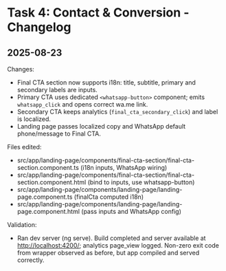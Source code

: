 # Task 4: Contact & Conversion - Changelog

## 2025-08-23

Changes:

- Final CTA section now supports i18n: title, subtitle, primary and secondary labels are inputs.
- Primary CTA uses dedicated `<whatsapp-button>` component; emits `whatsapp_click` and opens correct wa.me link.
- Secondary CTA keeps analytics (`final_cta_secondary_click`) and label is localized.
- Landing page passes localized copy and WhatsApp default phone/message to Final CTA.

Files edited:

- src/app/landing-page/components/final-cta-section/final-cta-section.component.ts (i18n inputs, WhatsApp wiring)
- src/app/landing-page/components/final-cta-section/final-cta-section.component.html (bind to inputs, use whatsapp-button)
- src/app/landing-page/components/landing-page/landing-page.component.ts (finalCta computed i18n)
- src/app/landing-page/components/landing-page/landing-page.component.html (pass inputs and WhatsApp config)

Validation:

- Ran dev server (ng serve). Build completed and server available at <http://localhost:4200/>; analytics page_view logged. Non-zero exit code from wrapper observed as before, but app compiled and served correctly.
